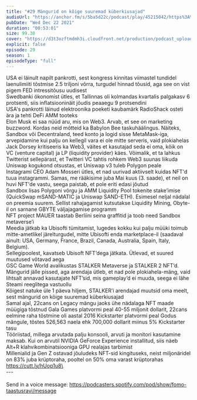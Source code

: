 ```yaml
---
title: "#29 Mängurid on kõige suuremad küberkiusajad"
audioUrl: "https://anchor.fm/s/5ba5d22c/podcast/play/45215042/https%3A%2F%2Fd3ctxlq1ktw2nl.cloudfront.net%2Fstaging%2F2021-11-22%2F8e42b888-cf60-ab7e-ec32-f447154d05fd.m4a"
pubDate: "Wed Dec 22 2021"
duration: "00:53:01"
size: 99.30 
cover: "https://d3t3ozftmdmh3i.cloudfront.net/production/podcast_uploaded_episode400/15275939/15275939-1640198912778-287624a49f4c.jpg"
explicit: false
episode: 29
season: 1
episodeType: "full"
---
```


USA ei läinult napilt pankrotti, sest kongress kinnitas viimastel tundidel laenulimiiti tõstmise 2.5 triljoni võrra, turgudel hinnad tõusid, aga see on vist pigem FED intressitõusu uudisest\
Swedbanki ökonomist ütles, et Tallinnas oli kolmandas kvartalis palgakasv 6 protsenti, siis inflatsiooninäit jõudis peaaegu 9 protsendini\
USA's pankrotti läinud elektroonika poeketi kaubamärk RadioShack osteti ära ja tehti DeFi AMM tooteks\
Elon Musk ei saa nüüd aru, mis on Web3. Arvab, et see on marketing buzzword. Kordas neid mõtteid ka Babylon Bee taskuhäälingus. Näiteks, Sandbox või Decentraland, teed konto ja logid sisse MetaMask-iga, arvepidamine kui palju on kellegil vara ei ole mitte serveris, vaid plokiahelas\
Jack Dorsey kritiseeris ka Web3, väites et kasutajad seda ei oma, kõik on VC (venture capital) ja LP (liquidity provider) käes. Võimalik, et ta lahkus Twitterist sellepärast, et Twitteri VC tahtis rohkem Web3 suunas liikuda\
Uniswap kogukond otsustas, et Uniswap v3 tuleb Polygon peale\
Instagrami CEO Adam Mosseri ütles, et nad uurivad aktiivselt kuidas NFT'd tuua instagrammi. Samas, me rääkisime juba Mai kuus (3. saade), et neil on huvi NFT'de vastu, seega paistab, et pole eriti edasi jõutud\
Sandbox lisas Polygoni võrgu ja AMM Liquidity Pool tokenite stake’imise (QuickSwap mSAND-MATIC ja Uniswap SAND-ETH). Esimesel neljal nädalal on preemia suurem. Sellist rahajagamist kutsutakse Liquidity Mining, Obyte-il on sarnane GBYTE väljajagamise programm\
NFT project MAUER taastab Berliini seina graffitid ja toob need Sandbox metaverse’i\
Meedia jätkab ka Ubisofti tümitamist, lugedes kokku kui palju müüki toimub mitte-ametlikel järelturgudel, mitte Ubisofti enda marketplace-il (saadaval ainult: USA, Germany, France, Brazil, Canada, Australia, Spain, Italy, Belgium).\
Sellegipoolest, kavatseb Ubisoft NFT’dega jätkata. Ütlevad, et suured muutused võtavad aega\
GSC Game World avalikustas STALKER Metaverse ja STALKER 2 NFT’d. Mängurid jälle pissed, aga arendaja ütleb, et nad pole plokiahela-mäng, vaid lihtsalt annavad kasutajate NFT’sid, mis gameplay’d ei muuda, seega ei lähe Steami reeglitega vastuollu\
Kõigest natuke üle 1 päeva hiljem, STALKER’i arendajad muutsid oma meelt, sest mängurid on kõige suuremad küberkiusajad\
Samal ajal, 22cans on Legacy mängu jaoks ühe nädalaga NFT maade müügiga tõstnud Gala Games platvormi peal 40-55 miljonit dollarit, 22cans eelmine raha tõstmine oli aastal 2016 Kickstarter platvormi peal Godus mängule, tõstes 526,563 naela ehk 700,000 dollarit miinus 5% Kickstarter tasu\
Tööriistad, millega arvutada palju konsooli, arvuti ja monitori kasutamine maksab. Kui on arvutil NVIDIA GeForce Experience installitud, siis näeb Alt+R klahvikombinatsiooniga GPU realajas tarbimist\
Millenialid ja Gen Z ostavad jõuludeks NFT-sid kingituseks, neist miljonäridel on 83% juba krüptoraha, pooltel on 50% oma varast krüptorahas\
https://cutt.ly/hUop1u8\
\
--- \
\
Send in a voice message: https://podcasters.spotify.com/pod/show/fomo-taastusravi/message